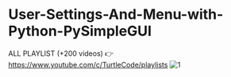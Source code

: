 # User-Settings-And-Menu-with-Python-PySimpleGUI
ALL PLAYLIST (+200 videos) 👉 https://www.youtube.com/c/TurtleCode/playlists
![1](https://user-images.githubusercontent.com/85156399/188655126-4ccc6d9a-4dac-42af-95fb-0c2b9efa8033.png)

